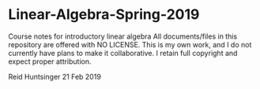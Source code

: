 # Linear-Algebra-Spring-2019
Course notes for introductory linear algebra
All documents/files in this repository are offered with NO LICENSE. This is my own work, and I do not currently have plans to make it collaborative. I retain full copyright and expect proper attribution.

Reid Huntsinger 21 Feb 2019
